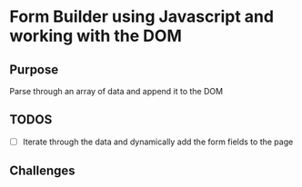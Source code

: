 # Form Builder using Javascript and working with the DOM

## Purpose
Parse through an array of data and append it to the DOM

## TODOS
- [ ] Iterate through the data and dynamically add the form fields to the page

## Challenges
